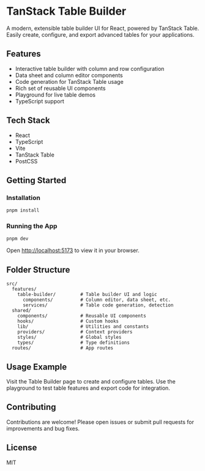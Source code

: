 # TanStack Table Builder

A modern, extensible table builder UI for React, powered by TanStack Table. Easily create, configure, and export advanced tables for your applications.

## Features
- Interactive table builder with column and row configuration
- Data sheet and column editor components
- Code generation for TanStack Table usage
- Rich set of reusable UI components
- Playground for live table demos
- TypeScript support

## Tech Stack
- React
- TypeScript
- Vite
- TanStack Table
- PostCSS

## Getting Started

### Installation

```bash
pnpm install
```

### Running the App

```bash
pnpm dev
```

Open [http://localhost:5173](http://localhost:5173) to view it in your browser.

## Folder Structure

```
src/
  features/
    table-builder/         # Table builder UI and logic
      components/          # Column editor, data sheet, etc.
      services/            # Table code generation, detection
  shared/
    components/            # Reusable UI components
    hooks/                 # Custom hooks
    lib/                   # Utilities and constants
    providers/             # Context providers
    styles/                # Global styles
    types/                 # Type definitions
  routes/                  # App routes
```

## Usage Example

Visit the Table Builder page to create and configure tables. Use the playground to test table features and export code for integration.

## Contributing

Contributions are welcome! Please open issues or submit pull requests for improvements and bug fixes.

## License

MIT

